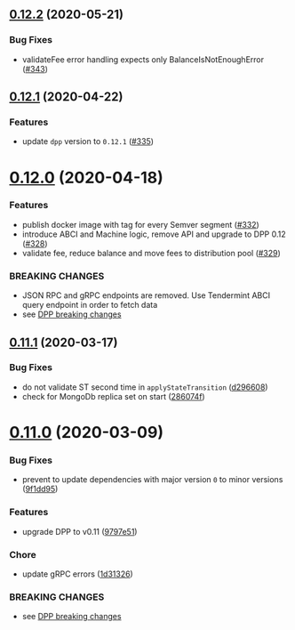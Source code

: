 ## [0.12.2](https://github.com/dashevo/drive/compare/v0.12.1...v0.12.2) (2020-05-21)


### Bug Fixes

* validateFee error handling expects only BalanceIsNotEnoughError ([#343](https://github.com/dashevo/drive/issues/343))



## [0.12.1](https://github.com/dashevo/drive/compare/v0.12.0...v0.12.1) (2020-04-22)


### Features

* update `dpp` version to `0.12.1` ([#335](https://github.com/dashevo/drive/issues/335))


# [0.12.0](https://github.com/dashevo/drive/compare/v0.11.1...v0.12.0) (2020-04-18)

### Features

* publish docker image with tag for every Semver segment ([#332](https://github.com/dashevo/drive/issues/332))
* introduce ABCI and Machine logic, remove API and upgrade to DPP 0.12 ([#328](https://github.com/dashevo/drive/issues/328))
* validate fee, reduce balance and move fees to distribution pool ([#329](https://github.com/dashevo/drive/issues/329))

### BREAKING CHANGES

* JSON RPC and gRPC endpoints are removed. Use Tendermint ABCI query endpoint in order to fetch data
* see [DPP breaking changes](https://github.com/dashevo/js-dpp/releases/tag/v0.12.0)


## [0.11.1](https://github.com/dashevo/drive/compare/v0.11.0...v0.11.1) (2020-03-17)

### Bug Fixes

* do not validate ST second time in `applyStateTransition` ([d296608](https://github.com/dashevo/drive/commit/d29660886deb7e5556c5346da54506aebc005bfa))
* check for MongoDb replica set on start ([286074f](https://github.com/dashevo/drive/commit/286074fe297bb693ffe7492523e560aeb2512330))

# [0.11.0](https://github.com/dashevo/drive/compare/v0.7.0...v0.11.0) (2020-03-09)

### Bug Fixes

* prevent to update dependencies with major version `0` to minor versions ([9f1dd95](https://github.com/dashevo/drive/commit/9f1dd95fe2294de2d0a3157807eec9598d0f0db7))

### Features

* upgrade DPP to v0.11 ([9797e51](https://github.com/dashevo/drive/commit/9797e51bee6899c07aabcf733fa54650037c42cd))

### Chore

* update gRPC errors ([1d31326](https://github.com/dashevo/drive/commit/1d31326977b2b5f1537426d9d31d89f459aaace6))

### BREAKING CHANGES

* see [DPP breaking changes](https://github.com/dashevo/js-dpp/releases/tag/v0.11.0)
